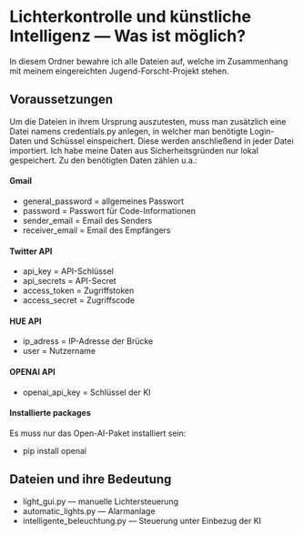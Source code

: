# Lichterkontrolle und künstliche Intelligenz — Was ist möglich?

In diesem Ordner bewahre ich alle Dateien auf, welche im Zusammenhang mit meinem eingereichten Jugend-Forscht-Projekt stehen.

## Voraussetzungen
Um die Dateien in ihrem Ursprung auszutesten, muss man zusätzlich eine Datei namens credentials.py anlegen, in welcher man benötigte Login-Daten und Schüssel einspeichert. Diese werden anschließend in jeder Datei importiert. Ich habe meine Daten aus Sicherheitsgründen nur lokal gespeichert.
Zu den benötigten Daten zählen u.a.:

#### Gmail
- general_password = allgemeines Passwort
- password = Passwort für Code-Informationen
- sender_email = Email des Senders
- receiver_email = Email des Empfängers
#### Twitter API
- api_key = API-Schlüssel
- api_secrets = API-Secret
- access_token = Zugriffstoken
- access_secret = Zugriffscode
#### HUE API
- ip_adress = IP-Adresse der Brücke
- user = Nutzername
#### OPENAI API
- openai_api_key = Schlüssel der KI

#### Installierte packages
Es muss nur das Open-AI-Paket installiert sein:
- pip install openai

## Dateien und ihre Bedeutung
- light_gui.py — manuelle Lichtersteuerung
- automatic_lights.py — Alarmanlage
- intelligente_beleuchtung.py — Steuerung unter Einbezug der KI
